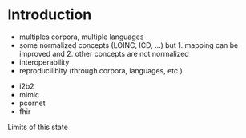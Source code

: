 # Introduction

<!-- medical database merging: objectives -->

- multiples corpora, multiple languages
- some normalized concepts (LOINC, ICD, ...) but 1. mapping can be improved and 2. other concepts are not normalized
- interoperability
- reproducilibity (through corpora, languages, etc.)


<!-- medical database modelling - state of the art -->
- i2b2
- mimic
- pcornet
- fhir

Limits of this state

<!-- terminology mapping - state of the art-->


<!-- this work: improvement on both modelling and terminology mapping -->
